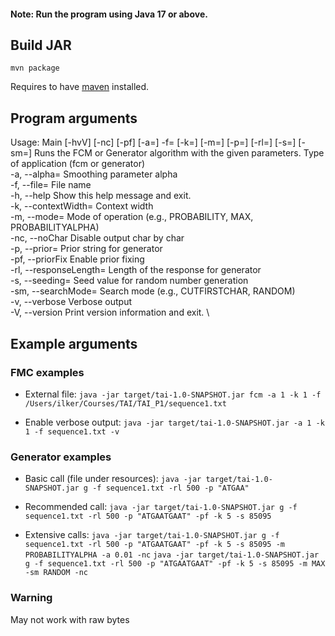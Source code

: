 #### Note: Run the program using Java 17 or above.

## Build JAR

`mvn package`

Requires to have [maven](https://maven.apache.org/install.html) installed.

## Program arguments

Usage: Main [-hvV] [-nc] [-pf] [-a=<alpha>] -f=<fileName> [-k=<k>] [-m=<mode>]
[-p=<prior>] [-rl=<responseLength>] [-s=<seed>] [-sm=<searchMode>]
<type>
Runs the FCM or Generator algorithm with the given parameters.
<type>                   Type of application (fcm or generator) \
-a, --alpha=<alpha>      Smoothing parameter alpha \
-f, --file=<fileName>    File name \
-h, --help Show this help message and exit. \
-k, --contextWidth=<k>   Context width \
-m, --mode=<mode>        Mode of operation (e.g., PROBABILITY, MAX, PROBABILITYALPHA) \
-nc, --noChar Disable output char by char \
-p, --prior=<prior>      Prior string for generator \
-pf, --priorFix Enable prior fixing \
-rl, --responseLength=<responseLength> Length of the response for generator \
-s, --seeding=<seed>     Seed value for random number generation \
-sm, --searchMode=<searchMode> Search mode (e.g., CUTFIRSTCHAR, RANDOM) \
-v, --verbose Verbose output \
-V, --version Print version information and exit. \

## Example arguments

### FMC examples

- External file:
  `java -jar target/tai-1.0-SNAPSHOT.jar fcm -a 1 -k 1 -f /Users/ilker/Courses/TAI/TAI_P1/sequence1.txt`

- Enable verbose output:
  `java -jar target/tai-1.0-SNAPSHOT.jar -a 1 -k 1 -f sequence1.txt -v`

### Generator examples

- Basic call (file under resources):
  `java -jar target/tai-1.0-SNAPSHOT.jar g -f sequence1.txt -rl 500 -p "ATGAA"`

- Recommended call:
  `java -jar target/tai-1.0-SNAPSHOT.jar g -f sequence1.txt -rl 500 -p "ATGAATGAAT" -pf -k 5 -s 85095`

- Extensive calls:
  `java -jar target/tai-1.0-SNAPSHOT.jar g -f sequence1.txt -rl 500 -p "ATGAATGAAT" -pf -k 5 -s 85095 -m PROBABILITYALPHA -a 0.01 -nc`
  `java -jar target/tai-1.0-SNAPSHOT.jar g -f sequence1.txt -rl 500 -p "ATGAATGAAT" -pf -k 5 -s 85095 -m MAX -sm RANDOM -nc`

### Warning

May not work with raw bytes
